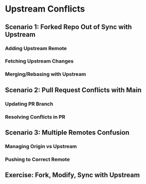 # Upstream Conflicts

## Scenario 1: Forked Repo Out of Sync with Upstream

### Adding Upstream Remote

### Fetching Upstream Changes

### Merging/Rebasing with Upstream

## Scenario 2: Pull Request Conflicts with Main

### Updating PR Branch

### Resolving Conflicts in PR

## Scenario 3: Multiple Remotes Confusion

### Managing Origin vs Upstream

### Pushing to Correct Remote

## Exercise: Fork, Modify, Sync with Upstream

